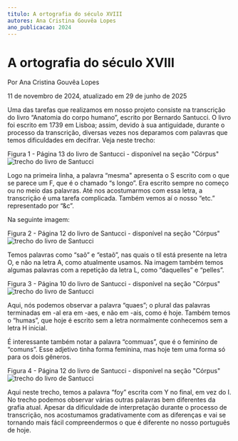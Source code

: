 ```yaml
---
titulo: A ortografia do século XVIII
autores: Ana Cristina Gouvêa Lopes
ano_publicacao: 2024
---
```


# A ortografia do século XVIII
Por Ana Cristina Gouvêa Lopes

11 de novembro de 2024, atualizado em 29 de junho de 2025

Uma das tarefas que realizamos em nosso projeto consiste na transcrição do livro “Anatomia do corpo humano”, escrito por Bernardo Santucci. O livro foi escrito em 1739 em Lisboa; assim, devido à sua antiguidade, durante o processo da transcrição, diversas vezes nos deparamos com palavras que temos dificuldades em decifrar. Veja neste trecho:

Figura 1 - Página 13 do livro de Santucci - disponível na seção "Córpus"
![trecho do livro de Santucci](/static/documentacao/img/curiosidadeOrtografia01.png)

Logo na primeira linha, a palavra “mesma" apresenta o S escrito com o que se parece um F, que é o chamado “s longo”. Era escrito sempre no começo ou no meio das palavras. Até nos acostumarmos com essa letra, a transcrição é uma tarefa complicada. Também vemos aí o nosso “etc.” representado por “&c”.

Na seguinte imagem:

Figura 2 - Página 12 do livro de Santucci - disponível na seção "Córpus"
![trecho do livro de Santucci](/static/documentacao/img/curiosidadeOrtografia02.png)

Temos palavras como “saõ” e “estaõ”, nas quais o til está presente na letra O, e não na letra A, como atualmente usamos. Na imagem também temos algumas palavras com a repetição da letra L, como “daquelles” e “pelles”.

Figura 3 - Página 10 do livro de Santucci - disponível na seção "Córpus"
![trecho do livro de Santucci](/static/documentacao/img/curiosidadeOrtografia03.png)

Aqui, nós podemos observar a palavra “quaes”; o plural das palavras terminadas em -al era em -aes, e não em -ais, como é hoje. Também temos o “humas”, que hoje é escrito sem a letra normalmente conhecemos sem a letra H inicial.

É interessante também notar a palavra “commuas”, que é o feminino de “comuns”. Esse adjetivo tinha forma feminina, mas hoje tem uma forma só para os dois gêneros.

Figura 4 - Página 12 do livro de Santucci - disponível na seção "Córpus"
![trecho do livro de Santucci](/static/documentacao/img/curiosidadeOrtografia04.png)

Aqui neste trecho, temos a palavra “foy” escrita com Y no final, em vez do I. No trecho podemos observar várias outras palavras bem diferentes da grafia atual. Apesar da dificuldade de interpretação durante o processo de transcrição, nos acostumamos gradativamente com as diferenças e vai se tornando mais fácil compreendermos o que é diferente no nosso português de hoje.

